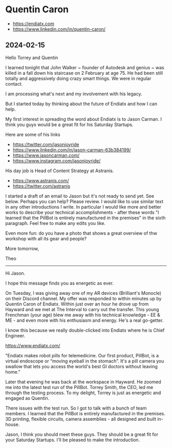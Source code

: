 # Quentin Caron

* https://endiatx.com
* https://www.linkedin.com/in/quentin-caron/


## 2024-02-15

Hello Torrey and Quentin

I learned tonight that John Walker ~ founder of Autodesk and genius  ~ was killed in a fall down his staircase on 2 February at age 75. He had been still totally and aggressively doing crazy smart things. We were in regular contact.

I am processing what's next and my involvement with his legacy.

But I started today by thinking about the future of Endiatx and how I can help.

My first interest in spreading the word about Endiatx is to Jason Carman. I think you guys would be a great fit for his Saturday Startups.

Here are some of his links

* https://twitter.com/jasonjoyride
* https://www.linkedin.com/in/jason-carman-63b384199/
* https://www.jasoncarman.com/
* https://www.instagram.com/jasonjoyride/

His day job is Head of Content Strategy at Astranis.

* https://www.astranis.com/
* https://twitter.com/astranis

I started a draft of an email to Jason but it's not ready to send yet. See below. Perhaps you can help? Please review. I would like to use similar text in any other introductions I write. In particular I would like more and better works to describe your technical accomplishments - after these words "I learned that the PillBot is entirely manufactured in the premises" in the sixth paragraph. Feel free to make any edits you like.

Even more fun: do you have a photo that shows a great overview of thw workshop with all its gear and people?

More tomorrow,

Theo

***

Hi Jason.

I hope this message finds you as energetic as ever.

On Tuesday, I was giving away one of my AR devices (Brilliant's Monocle) on their Discord channel. My offer was responded to within minutes up by Quentin Caron of Endiatx. Within just over an hour he drove up from Hayward and we met at The Interval to carry out the transfer. This young Frenchman (your age) blew me away with his technical knowledge - EE & ME - and even more with his enthusiasm and energy. He's a real go-getter.

I know this because we really double-clicked into Endiatx where he is Chief Engineer.

https://www.endiatx.com/

"Endiatx makes robot pills for telemedicine. Our first product, PillBot, is a virtual endoscope or “moving eyeball in the stomach”. It's a pill camera you swallow that lets you access the world's best GI doctors without leaving home."

Later that evening he was back at the workspace in Hayward. He zoomed me into the latest test run of the PillBot. Torrey Smith, the CEO, led me through the testing process. To my delight, Torrey is just as energetic and engaged as Quentin.

There issues with the test run. So I got to talk with a bunch of team members. I learned that the PillBot is entirely manufactured in the premises. 3D printing, flexible circuits, camera assemblies - all designed and built in-house.

Jason, I think you should meet these guys. They should be a great fit for your Saturday Startups. I'll be pleased to make the introduction.

